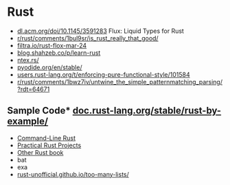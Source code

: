 # Rust

* [dl.acm.org/doi/10.1145/3591283](https://dl.acm.org/doi/10.1145/3591283) Flux: Liquid Types for Rust
* [r/rust/comments/1bul9sr/is_rust_really_that_good/](https://www.reddit.com/r/rust/comments/1bul9sr/is_rust_really_that_good/)
* [filtra.io/rust-flox-mar-24](https://filtra.io/rust-flox-mar-24)
* [blog.shahzeb.co/p/learn-rust](https://blog.shahzeb.co/p/learn-rust)
* [ntex.rs/](https://ntex.rs/)
* [pyodide.org/en/stable/](https://pyodide.org/en/stable/)
* [users.rust-lang.org/t/enforcing-pure-functional-style/101584](https://users.rust-lang.org/t/enforcing-pure-functional-style/101584)
* [r/rust/comments/1bwz7iv/untwine_the_simple_patternmatching_parsing/?rdt=64671](https://www.reddit.com/r/rust/comments/1bwz7iv/untwine_the_simple_patternmatching_parsing/?rdt=64671)

## Sample Code* [doc.rust-lang.org/stable/rust-by-example/](https://doc.rust-lang.org/stable/rust-by-example/)

* [Command-Line Rust](https://drive.google.com/file/d/11otsnVI7E6nZXWV9MMig-4MPxspwtBIR/view?usp=sharing)
* [Practical Rust Projects](https://drive.google.com/file/d/1cBAykJ_XCmMRe_37vo5Nd1VR3cy0Vm1r/view?usp=sharing)
* [Other Rust book](https://drive.google.com/file/d/1tqr0l-434cYYPe24IqewkRBbwsiSl1I7/view?usp=sharing)
* bat
* exa
* [rust-unofficial.github.io/too-many-lists/](https://rust-unofficial.github.io/too-many-lists/)
